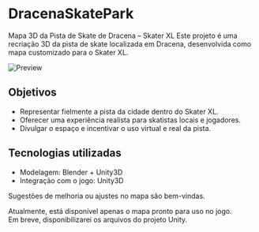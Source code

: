 # DracenaSkatePark
Mapa 3D da Pista de Skate de Dracena – Skater XL
Este projeto é uma recriação 3D da pista de skate localizada em Dracena, desenvolvida como mapa customizado para o Skater XL.

![Preview](Dracena%20Skate%20Park.png)

## Objetivos
- Representar fielmente a pista da cidade dentro do Skater XL.
- Oferecer uma experiência realista para skatistas locais e jogadores.
- Divulgar o espaço e incentivar o uso virtual e real da pista.

## Tecnologias utilizadas
- Modelagem: Blender + Unity3D
- Integração com o jogo: Unity3D 

Sugestões de melhoria ou ajustes no mapa são bem-vindas. 

Atualmente, está disponível apenas o mapa pronto para uso no jogo.  
Em breve, disponibilizarei os arquivos do projeto Unity.